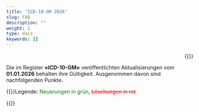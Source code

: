 ```yaml
---
title: "ICD-10-GM 2026"
slug: FAQ
description: ""
weight: 1
type: docs
keywords: []
---
```


<p style="text-align: right;">{{<printButton>}}
  
Die im Register **«ICD-10-GM»** veröffentlichten Aktualisierungen vom **01.01.2026** behalten ihre Gültigkeit. Ausgenommen davon sind nachfolgenden Punkte. 
  
{{<markdown>}}Legende: <font color="green">Neuerungen in grün</font>, <font color="red">~~Löschungen in rot~~</font>
  
 {{</markdown>}}